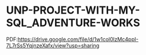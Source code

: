 # UNP-PROJECT-WITH-MY-SQL_ADVENTURE-WORKS

PDF:https://drive.google.com/file/d/1w1col0lzMc4ppI-7L7rSs5YqjnzeXafx/view?usp=sharing
